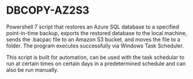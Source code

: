 # DBCOPY-AZ2S3
Powershell 7 script that restores an Azure SQL database to a specified point-in-time backup, exports the restored database to the local machine, sends the .bacpac file to an Amazon S3 bucket, and moves the file to a folder. The program executes successfully via Windows Task Scheduler.

This script is built for automation, can be used with the task schedular to run at certain times on certain days in a predetermined schedule and can also be run manually.
